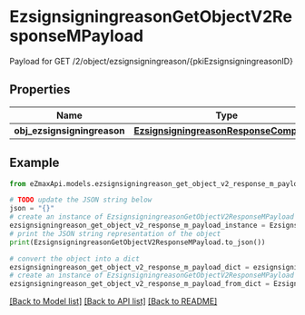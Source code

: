 # EzsignsigningreasonGetObjectV2ResponseMPayload

Payload for GET /2/object/ezsignsigningreason/{pkiEzsignsigningreasonID}

## Properties

Name | Type | Description | Notes
------------ | ------------- | ------------- | -------------
**obj_ezsignsigningreason** | [**EzsignsigningreasonResponseCompound**](EzsignsigningreasonResponseCompound.md) |  | 

## Example

```python
from eZmaxApi.models.ezsignsigningreason_get_object_v2_response_m_payload import EzsignsigningreasonGetObjectV2ResponseMPayload

# TODO update the JSON string below
json = "{}"
# create an instance of EzsignsigningreasonGetObjectV2ResponseMPayload from a JSON string
ezsignsigningreason_get_object_v2_response_m_payload_instance = EzsignsigningreasonGetObjectV2ResponseMPayload.from_json(json)
# print the JSON string representation of the object
print(EzsignsigningreasonGetObjectV2ResponseMPayload.to_json())

# convert the object into a dict
ezsignsigningreason_get_object_v2_response_m_payload_dict = ezsignsigningreason_get_object_v2_response_m_payload_instance.to_dict()
# create an instance of EzsignsigningreasonGetObjectV2ResponseMPayload from a dict
ezsignsigningreason_get_object_v2_response_m_payload_from_dict = EzsignsigningreasonGetObjectV2ResponseMPayload.from_dict(ezsignsigningreason_get_object_v2_response_m_payload_dict)
```
[[Back to Model list]](../README.md#documentation-for-models) [[Back to API list]](../README.md#documentation-for-api-endpoints) [[Back to README]](../README.md)


